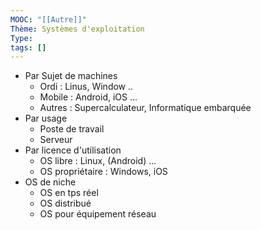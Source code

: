 ```yaml
---
MOOC: "[[Autre]]"
Thème: Systèmes d'exploitation
Type:
tags: []
---
```


- Par Sujet de machines
    - Ordi : Linus, Window ..
    - Mobile : Android, iOS ...
    - Autres : Supercalculateur, Informatique embarquée
- Par usage
    - Poste de travail
    - Serveur
- Par licence d'utilisation
    - OS libre : Linux, (Android) ...
    - OS propriétaire : Windows, iOS
- OS de niche
    - OS en tps réel
    - OS distribué
    - OS pour équipement réseau

